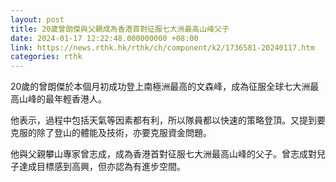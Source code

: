 ```yaml
---
layout: post
title: 20歲曾朗傑與父親成為香港首對征服七大洲最高山峰父子
date: 2024-01-17 12:22:48.000000000 +08:00
link: https://news.rthk.hk/rthk/ch/component/k2/1736581-20240117.htm
categories: rthk
---
```


20歲的曾朗傑於本個月初成功登上南極洲最高的文森峰，成為征服全球七大洲最高山峰的最年輕香港人。

他表示，過程中包括天氣等因素都有利，所以隊員都以快速的策略登頂。又提到要克服的除了登山的體能及技術，亦要克服資金問題。

他與父親攀山專家曾志成，成為香港首對征服七大洲最高山峰的父子。曾志成對兒子達成目標感到高興，但亦認為有進步空間。
